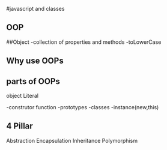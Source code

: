 #javascript and classes 

## OOP 

##Object 
-collection of properties and methods 
-toLowerCase

## Why use OOPs


## parts of OOPs
object Literal

-construtor function
-prototypes
-classes
-instance(new,this)

## 4 Pillar
Abstraction 
Encapsulation
Inheritance
Polymorphism
